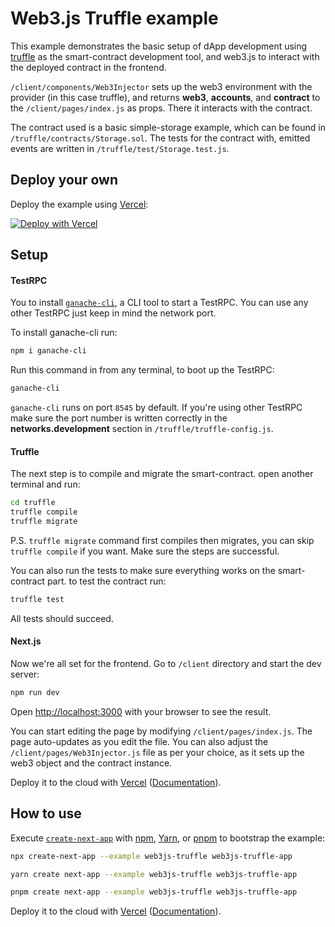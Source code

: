 # Web3.js Truffle example

This example demonstrates the basic setup of dApp development using [truffle](https://trufflesuite.com/) as the smart-contract development tool, and web3.js to interact with the deployed contract in the frontend.

`/client/components/Web3Injector` sets up the web3 environment with the provider (in this case truffle), and returns **web3**, **accounts**, and **contract** to the `/client/pages/index.js` as props. There it interacts with the contract.

The contract used is a basic simple-storage example, which can be found in `/truffle/contracts/Storage.sol`. The tests for the contract with, emitted events are written in `/truffle/test/Storage.test.js`.

## Deploy your own

Deploy the example using [Vercel](https://vercel.com?utm_source=github&utm_medium=readme&utm_campaign=next-example):

[![Deploy with Vercel](https://vercel.com/button)](https://vercel.com/new/git/external?repository-url=https://github.com/vercel/next.js/tree/canary/examples/web3js-truffle&project-name=web3js-truffle&repository-name=web3js-truffle)

## Setup

#### TestRPC

You to install [`ganache-cli`](https://www.npmjs.com/package/ganache-cli), a CLI tool to start a TestRPC. You can use any other TestRPC just keep in mind the network port.

To install ganache-cli run:

```bash
npm i ganache-cli
```

Run this command in from any terminal, to boot up the TestRPC:

```bash
ganache-cli
```

`ganache-cli` runs on port `8545` by default.
If you're using other TestRPC make sure the port number is written correctly in the **networks.development** section in `/truffle/truffle-config.js`.

#### Truffle

The next step is to compile and migrate the smart-contract.
open another terminal and run:

```bash
cd truffle
truffle compile
truffle migrate
```

P.S. `truffle migrate` command first compiles then migrates, you can skip `truffle compile` if you want.
Make sure the steps are successful.

You can also run the tests to make sure everything works on the smart-contract part.
to test the contract run:

```bash
truffle test
```

All tests should succeed.

#### Next.js

Now we're all set for the frontend. Go to `/client` directory and start the dev server:

```bash
npm run dev
```

Open [http://localhost:3000](http://localhost:3000) with your browser to see the result.

You can start editing the page by modifying `/client/pages/index.js`. The page auto-updates as you edit the file.
You can also adjust the `/client/pages/Web3Injector.js` file as per your choice, as it sets up the web3 object and the contract instance.

Deploy it to the cloud with [Vercel](https://vercel.com/new?utm_source=github&utm_medium=readme&utm_campaign=next-example) ([Documentation](https://nextjs.org/docs/deployment)).

## How to use

Execute [`create-next-app`](https://github.com/vercel/next.js/tree/canary/packages/create-next-app) with [npm](https://docs.npmjs.com/cli/init), [Yarn](https://yarnpkg.com/lang/en/docs/cli/create/), or [pnpm](https://pnpm.io) to bootstrap the example:

```bash
npx create-next-app --example web3js-truffle web3js-truffle-app
```

```bash
yarn create next-app --example web3js-truffle web3js-truffle-app
```

```bash
pnpm create next-app --example web3js-truffle web3js-truffle-app
```

Deploy it to the cloud with [Vercel](https://vercel.com/new?utm_source=github&utm_medium=readme&utm_campaign=next-example) ([Documentation](https://nextjs.org/docs/deployment)).
